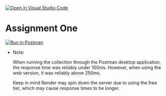 [![Open in Visual Studio Code](https://classroom.github.com/assets/open-in-vscode-718a45dd9cf7e7f842a935f5ebbe5719a5e09af4491e668f4dbf3b35d5cca122.svg)](https://classroom.github.com/online_ide?assignment_repo_id=13910297&assignment_repo_type=AssignmentRepo)
# Assignment One

[![Run in Postman](https://run.pstmn.io/button.svg)](https://app.getpostman.com/run-collection/32618110-171f262d-acc8-4eb3-be1c-6d622c6da71d?action=collection%2Ffork&source=rip_markdown&collection-url=entityId%3D32618110-171f262d-acc8-4eb3-be1c-6d622c6da71d%26entityType%3Dcollection%26workspaceId%3D25a21ecb-e4db-4aed-b0dd-8e4e945cb7f0)

- Note:

    When running the collection through the Postman desktop application, the response time was reliably under 100ms. However, when using the web version, it was reliably above 250ms.

    Keep in mind Render may spin down the server due to using the free tier, which may cause response times to be longer.
